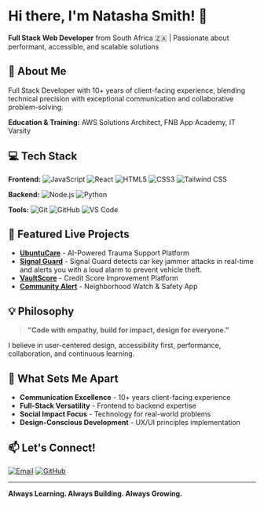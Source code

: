# Hi there, I'm Natasha Smith! 👋

**Full Stack Web Developer** from South Africa 🇿🇦 | Passionate about performant, accessible, and scalable solutions

## 🚀 About Me

Full Stack Developer with 10+ years of client-facing experience, blending technical precision with exceptional communication and collaborative problem-solving.

**Education & Training:** AWS Solutions Architect, FNB App Academy, IT Varsity

## 💻 Tech Stack

**Frontend:** ![JavaScript](https://img.shields.io/badge/-JavaScript-F7DF1E?logo=javascript&logoColor=black) ![React](https://img.shields.io/badge/-React-61DAFB?logo=react&logoColor=black) ![HTML5](https://img.shields.io/badge/-HTML5-E34F26?logo=html5&logoColor=white) ![CSS3](https://img.shields.io/badge/-CSS3-1572B6?logo=css3&logoColor=white) ![Tailwind CSS](https://img.shields.io/badge/-Tailwind_CSS-38B2AC?logo=tailwind-css&logoColor=white)

**Backend:** ![Node.js](https://img.shields.io/badge/-Node.js-339933?logo=node.js&logoColor=white) ![Python](https://img.shields.io/badge/-Python-3776AB?logo=python&logoColor=white)

**Tools:** ![Git](https://img.shields.io/badge/-Git-F05032?logo=git&logoColor=white) ![GitHub](https://img.shields.io/badge/-GitHub-181717?logo=github&logoColor=white) ![VS Code](https://img.shields.io/badge/-VS%20Code-007ACC?logo=visual-studio-code&logoColor=white)

## 🌟 Featured Live Projects

- **[UbuntuCare](https://natashaxdev.github.io/UbuntuCare/)** - AI-Powered Trauma Support Platform
- **[Signal Guard](https://natashaxdev.github.io/signal-guard-app/)** - Signal Guard detects car key jammer attacks in real-time and alerts you with a loud alarm to prevent vehicle theft.
- **[VaultScore](https://natashaxdev.github.io/VaultScore/)** - Credit Score Improvement Platform
- **[Community Alert](https://natashaxdev.github.io/Community-alert/)** - Neighborhood Watch & Safety App

## 💡 Philosophy

> **"Code with empathy, build for impact, design for everyone."**

I believe in user-centered design, accessibility first, performance, collaboration, and continuous learning.

## 🌟 What Sets Me Apart

- **Communication Excellence** - 10+ years client-facing experience
- **Full-Stack Versatility** - Frontend to backend expertise
- **Social Impact Focus** - Technology for real-world problems
- **Design-Conscious Development** - UX/UI principles implementation

## 📫 Let's Connect!

[![Email](https://img.shields.io/badge/-contact.natashsmith@gmail.com-D14836?logo=gmail&logoColor=white)](mailto:contact.natashsmith@gmail.com)
[![GitHub](https://img.shields.io/badge/-GitHub-181717?logo=github&logoColor=white)](https://github.com/NatashaXDev)

---

**Always Learning. Always Building. Always Growing.**
